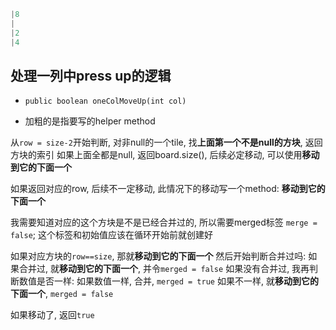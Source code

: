 ```java
|8
|
|2
|4
```

## 处理一列中press up的逻辑
- `public boolean oneColMoveUp(int col)`

- 加粗的是指要写的helper method

从`row = size-2`开始判断, 对非null的一个tile, 找**上面第一个不是null的方块**, 返回方块的索引
如果上面全都是null, 返回board.size(), 后续必定移动, 可以使用**移动到它的下面一个**

如果返回对应的row, 后续不一定移动, 此情况下的移动写一个method: **移动到它的下面一个**

我需要知道对应的这个方块是不是已经合并过的, 所以需要merged标签
`merge = false`; 这个标签和初始值应该在循环开始前就创建好

如果对应方块的`row==size`, 那就**移动到它的下面一个**
然后开始判断合并过吗:
  如果合并过, 就**移动到它的下面一个**, 并令`merged = false`
  如果没有合并过, 我再判断数值是否一样:
    如果数值一样, 合并, `merged = true`
    如果不一样, 就**移动到它的下面一个**, `merged = false`

如果移动了, 返回`true`
